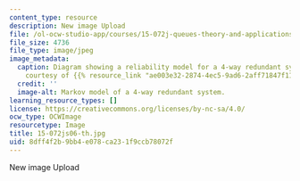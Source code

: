 ```yaml
---
content_type: resource
description: New image Upload
file: /ol-ocw-studio-app/courses/15-072j-queues-theory-and-applications-spring-2006/8dff4f2b9bb4e078ca231f9ccb78072f_15-072js06-th.jpg
file_size: 4736
file_type: image/jpeg
image_metadata:
  caption: Diagram showing a reliability model for a 4-way redundant system. (Image
    courtesy of {{% resource_link "ae003e32-2874-4ec5-9ad6-2aff71847f11" "NASA" %}}.)
  credit: ''
  image-alt: Markov model of a 4-way redundant system.
learning_resource_types: []
license: https://creativecommons.org/licenses/by-nc-sa/4.0/
ocw_type: OCWImage
resourcetype: Image
title: 15-072js06-th.jpg
uid: 8dff4f2b-9bb4-e078-ca23-1f9ccb78072f
---
```

New image Upload